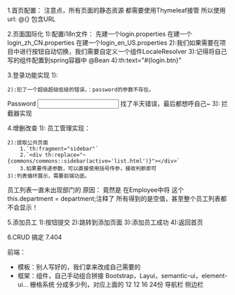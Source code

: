 1.首页配置：
    注意点，所有页面的静态资源 都需要使用Thymeleaf接管
     所以使用 url: @{} 包含URL

2.页面国际化
    1):配置i18n文件：
      先建一个login.properties
      在建一个login_zh_CN.properties
      在建一个login_en_US.properties
     2):我们如果需要在项目中进行按钮自动切换，我们需要自定义一个组件LocaleResolver
     3):记得将自己写的组件配置到spring容器中 @Bean
     4):th:text="#{login.btn}"
 
3.登录功能实现
    1):

    2):犯了一个超级超级低级的错误，：password的参数不存在。
<label class="sr-only" name="password" th:text="#{login.password}">Password</label>
<input type="password" name="password" class="form-control" th:placeholder="#{login.password}" required="">
找了半天错误，最后都想呼自己~
    3): 拦截器实现

4.增删改查
    1): 员工管理实现：
    <nav class="col-md-2 d-none d-md-block bg-light sidebar" th:fragment="sidebar">
    <div th:insert="~{dashboard::sidebar}"></div>
    
    2):提取公共页面
        1.`th:fragment="sidebar"`
        2.`<div th:replace="~{commons/commons::sidebar(active='list.html')}"></div>`
        3.如果要传递参数，可以直接使用括号传参，接收判断即可
    3):列表循环展示，需要前端功底。

员工列表一直未出现部门的 原因： 竟然是 在Employee中将  这个 this.department = department;注释了
所有得到的是空值，甚至整个员工列表都不会显示！

5.添加员工
    1):按钮提交
    2):跳转到添加页面
    3):添加员工成功
    4):返回首页

6.CRUD 搞定
7.404

前端：
 - 模板：别人写好的，我们拿来改成自己需要的
 - 框架：组件，自己手动组合拼接  Bootstrap，Layui，semantic-ui，element-ui...
        栅格系统  分成多少列，对应上面的 12    12   16  24份
        导航栏
        侧边栏